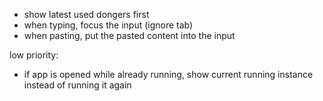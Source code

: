 - show latest used dongers first
- when typing, focus the input (ignore tab)
- when pasting, put the pasted content into the input

low priority:

- if app is opened while already running, show current running instance instead of running it again
